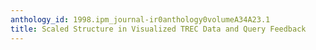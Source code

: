 ```yaml
---
anthology_id: 1998.ipm_journal-ir0anthology0volumeA34A23.1
title: Scaled Structure in Visualized TREC Data and Query Feedback
---
```

